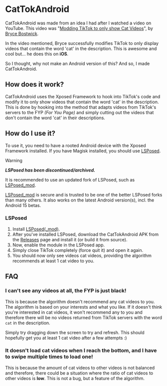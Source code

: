 # CatTokAndroid
CatTokAndroid was made from an idea I had after I watched a video on YouTube. This video was "[Modding TikTok to only show Cat Videos][video]", by [Bryce Bostwick][bryce].

In the video mentioned, Bryce successfully modifies TikTok to only display videos that contain the word 'cat' in the description. This is awesome and cool but... he does this on **iOS**.

So I thought, why not make an Android version of this? And so, I made CatTokAndroid.

## How does it work?
CatTokAndroid uses the Xposed Framework to hook into TikTok's code and modify it to only show videos that contain the word 'cat' in the description. This is done by hooking into the method that adapts videos from TikTok's servers to the FYP *(For You Page)* and simply cutting out the videos that don't contain the word 'cat' in their descriptions.

## How do I use it?
To use it, you need to have a rooted Android device with the Xposed Framework installed. If you have Magisk installed, you should use [LSPosed][lsposed].

> [!WARNING]
> ***LSPosed has been discontinued/archived.***
> 
> It is recommended to use an updated fork of LSPosed, such as [LSPosed_mod][lsposed_mod].
> 
> [LSPosed_mod][lsposed_mod] is secure and is trusted to be one of the better LSPosed forks than many others. It also works on the latest Android version(s), incl. the Android 15 betas.

### LSPosed
1. Install [LSPosed][lsposed][(_mod)][lsposed_mod].
2. After you've installed LSPosed, download the CatTokAndroid APK from the [Releases][releases] page and install it (or build it from source).
3. Now, enable the module in the LSPosed app.
4. Simply close TikTok completely (force quit it) and open it again.
5. You should now only see videos cat videos, providing the algorithm recommends at least 1 cat video to you.

[video]: https://www.youtube.com/watch?v=YW3jL2gI9IE
[bryce]: https://www.youtube.com/@brycedotco

[lsposed]: https://github.com/LSPosed/LSPosed
[lsposed_mod]: https://github.com/mywalkb/LSPosed_mod

[releases]: https://github.com/StupidRepo/CatTokAndroid/releases

## FAQ
### I can't see any videos at all, the FYP is just black!
This is because the algorithm doesn't recommend any cat videos to you. The algorithm is based on your interests and what you like.
If it doesn't think you're interested in cat videos, it won't recommend any to you and therefore there will be no videos returned from TikTok servers with the word `cat` in the description.

Simply try dragging down the screen to try and refresh. This should hopefully get you at least 1 cat video after a few attempts :)
### It doesn't load cat videos when I reach the bottom, and I have to swipe multiple times to load one!
This is because the amount of cat videos to other videos is not balanced and therefore, there could be a situation where the ratio of cat videos to other videos is **low**. This is not a bug, but a feature of the algorithm.

